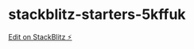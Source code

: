 # stackblitz-starters-5kffuk

[Edit on StackBlitz ⚡️](https://stackblitz.com/edit/stackblitz-starters-5kffuk)